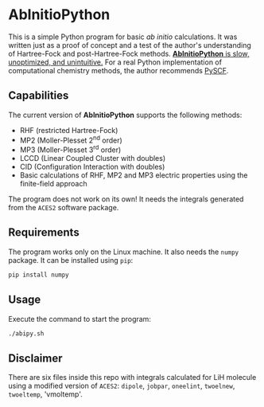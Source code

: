 # AbInitioPython
This is a simple Python program for basic *ab initio* calculations. It was written just as a proof of concept and a test of the author's understanding of Hartree-Fock and post-Hartree-Fock methods. <ins>**AbInitioPython** is slow, unoptimized, and unintuitive.</ins> For a real Python implementation of computational chemistry methods, the author recommends [PySCF](https://github.com/pyscf/pyscf).

## Capabilities

The current version of **AbInitioPython** supports the following methods:
* RHF (restricted Hartree-Fock)
* MP2 (Moller-Plesset 2<sup>nd</sup> order)
* MP3 (Moller-Plesset 3<sup>rd</sup> order)
* LCCD (Linear Coupled Cluster with doubles)
* CID (Configuration Interaction with doubles)
* Basic calculations of RHF, MP2 and MP3 electric properties using the finite-field approach

The program does not work on its own! It needs the integrals generated from the `ACES2` software package.

## Requirements

The program works only on the Linux machine. It also needs the `numpy` package. It can be installed using `pip`:

```sh
pip install numpy
```

## Usage

Execute the command to start the program:
```sh
./abipy.sh
```

## Disclaimer

There are six files inside this repo with integrals calculated for LiH molecule using a modified version of `ACES2`: `dipole`, `jobpar`, `oneelint`, `twoelnew`, `twoeltemp`, 'vmoltemp'.
